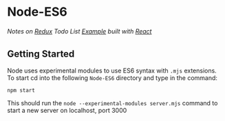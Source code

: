 # Node-ES6
###### Notes on [Redux](https://redux.js.org/) Todo List [Example](https://redux.js.org/basics/exampletodolist) built with [React](https://reactjs.org/)

## Getting Started
Node uses experimental modules to use ES6 syntax with ```.mjs``` extensions. To start cd into the following ```Node-ES6``` directory and type in the command:
```
npm start
```
This should run the ```node --experimental-modules server.mjs``` command to start a new server on localhost, port 3000
